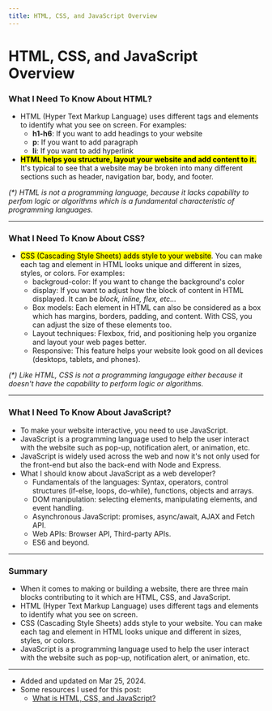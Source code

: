 ```yaml
---
title: HTML, CSS, and JavaScript Overview
---
```


# HTML, CSS, and JavaScript Overview

### What I Need To Know About HTML?
- HTML (Hyper Text Markup Language) uses different tags and elements to identify what you see on screen. For examples:
    + <b>h1-h6</b>: If you want to add headings to your website
    + <b>p</b>: If you want to add paragraph
    + <b>li</b>: If you want to add hyperlink
- <mark><b>HTML helps you structure, layout your website and add content to it.</b></mark> It's typical to see that a website may be broken into many different sections such as header, navigation bar, body, and footer. 

<i>(*) HTML is not a programming language, because it lacks capability to perfom logic or algorithms which is a fundamental characteristic of programming languages.</i>

---

### What I Need To Know About CSS?
- <mark>CSS (Cascading Style Sheets) adds style to your website</mark>. You can make each tag and element in HTML looks unique and different in sizes, styles, or colors. For examples:
    + backgroud-color: If you want to change the background's color
    + display: If you want to adjust how the block of content in HTML displayed. It can be <i> block, inline, flex, etc...</i>
    + Box models: Each element in HTML can also be considered as a box which has margins, borders, padding, and content. With CSS, you can adjust the size of these elements too. 
    + Layout techniques: Flexbox, frid, and positioning help you organize and layout your web pages better. 
    + Responsive: This feature helps your website look good on all devices (desktops, tablets, and phones).
    
<i>(*) Like HTML, CSS is not a programming langugage either because it doesn't have the capability to perform logic or algorithms.</i>

---

### What I Need To Know About JavaScript?
- To make your website interactive, you need to use JavaScript. 
- JavaScript is a programming language used to help the user interact with the website such as pop-up, notification alert, or animation, etc.
- JavaScript is widely used across the web and now it's not only used for the front-end but also the back-end with Node and Express.
- What I should know about JavaScript as a web developer?
    + Fundamentals of the languages: Syntax, operators, control structures (if-else, loops, do-while), functions, objects and arrays.
    + DOM manipulation: selecting elements, manipulating elements, and event handling.
    + Asynchronous JavaScript: promises, async/await, AJAX and Fetch API.
    + Web APIs: Browser API, Third-party APIs.
    + ES6 and beyond.

---

### Summary
- When it comes to making or building a website, there are three main blocks contributing to it which are HTML, CSS, and JavaScript.
- HTML (Hyper Text Markup Language) uses different tags and elements to identify what you see on screen.
- CSS (Cascading Style Sheets) adds style to your website. You can make each tag and element in HTML looks unique and different in sizes, styles, or colors.
- JavaScript is a programming language used to help the user interact with the website such as pop-up, notification alert, or animation, etc.

---

- Added and updated on Mar 25, 2024.
- Some resources I used for this post:
    - [What is HTML, CSS, and JavaScript?](https://www.youtube.com/watch?v=DHGhFJZLKMs&t=193s)